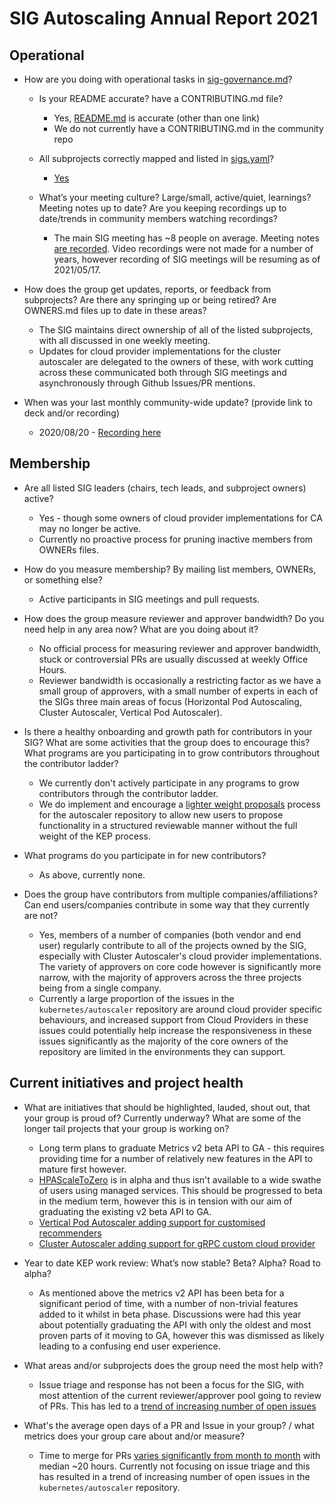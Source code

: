 # SIG Autoscaling Annual Report 2021

## Operational

* How are you doing with operational tasks in
[sig-governance.md](https://git.k8s.io/community/committee-steering/governance/sig-governance.md)?
  * Is your README accurate? have a CONTRIBUTING.md file?
    * Yes, [README.md](https://github.com/kubernetes/community/blob/master/sig-autoscaling/README.md) is accurate (other than one link)
    * We do not currently have a CONTRIBUTING.md in the community repo

  * All subprojects correctly mapped and listed in [sigs.yaml](https://git.k8s.io/community/sig-list.md)?
    * [Yes](https://github.com/kubernetes/community/tree/master/sig-autoscaling#subprojects)

  * What’s your meeting culture? Large/small, active/quiet, learnings? Meeting notes up to date? Are you keeping
  recordings up to date/trends in community members watching recordings?
    * The main SIG meeting has ~8 people on average. Meeting notes [are recorded](https://docs.google.com/document/d/1RvhQAEIrVLHbyNnuaT99-6u9ZUMp7BfkPupT2LAZK7w/edit#heading=h.mh9yomoq1p6v). Video recordings were not made for a number of years, however recording of SIG meetings will be resuming as of 2021/05/17.

* How does the group get updates, reports, or feedback from subprojects? Are there any springing up or being
retired? Are OWNERS.md files up to date in these areas?
  * The SIG maintains direct ownership of all of the listed subprojects, with all discussed in one weekly meeting.
  * Updates for cloud provider implementations for the cluster autoscaler are delegated to the owners of these, with work cutting across these communicated both through SIG meetings and asynchronously through Github Issues/PR mentions.

* When was your last monthly community-wide update? (provide link to deck and/or recording)
  * 2020/08/20 - [Recording here](https://youtu.be/oDL3Kp5-9eM?t=776)

## Membership

* Are all listed SIG leaders (chairs, tech leads, and subproject owners) active?
  * Yes - though some owners of cloud provider implementations for CA may no longer be active.
  * Currently no proactive process for pruning inactive members from OWNERs files.

* How do you measure membership? By mailing list members, OWNERs, or something else?
  * Active participants in SIG meetings and pull requests.

* How does the group measure reviewer and approver bandwidth? Do you need help in any area now? What are you doing about it?
  * No official process for measuring reviewer and approver bandwidth, stuck or controversial PRs are usually discussed at weekly Office Hours.
  * Reviewer bandwidth is occasionally a restricting factor as we have a small group of approvers, with a small number of experts in each of the SIGs three main areas of focus (Horizontal Pod Autoscaling, Cluster Autoscaler, Vertical Pod Autoscaler).

* Is there a healthy onboarding and growth path for contributors in your SIG?
What are some activities that the group does to encourage this? What programs are you participating in to grow contributors
throughout the contributor ladder?
  * We currently don't actively participate in any programs to grow contributors through the contributor ladder.
  * We do implement and encourage a [lighter weight proposals](https://github.com/kubernetes/autoscaler/pull/3914) process for the autoscaler repository to allow new users to propose functionality in a structured reviewable manner without the full weight of the KEP process.

* What programs do you participate in for new contributors?
  * As above, currently none.

* Does the group have contributors from multiple companies/affiliations? Can end users/companies contribute in some way that
they currently are not?
  * Yes, members of a number of companies (both vendor and end user) regularly contribute to all of the projects owned by the SIG, especially with Cluster Autoscaler's cloud provider implementations. The variety of approvers on core code however is significantly more narrow, with the majority of approvers across the three projects being from a single company.
  * Currently a large proportion of the issues in the `kubernetes/autoscaler` repository are around cloud provider specific behaviours, and increased support from Cloud Providers in these issues could potentially help increase the responsiveness in these issues significantly as the majority of the core owners of the repository are limited in the environments they can support.

## Current initiatives and project health

* What are initiatives that should be highlighted, lauded, shout out, that your group is proud of? Currently underway?
What are some of the longer tail projects that your group is working on?
  * Long term plans to graduate Metrics v2 beta API to GA - this requires providing time for a number of relatively new features in the API to mature first however.
  * [HPAScaleToZero](https://github.com/kubernetes/enhancements/pull/2022) is in alpha and thus isn't available to a wide swathe of users using managed services. This should be progressed to beta in the medium term, however this is in tension with our aim of graduating the existing v2 beta API to GA.
  * [Vertical Pod Autoscaler adding support for customised recommenders](https://github.com/kubernetes/autoscaler/pull/3914)
  * [Cluster Autoscaler adding support for gRPC custom cloud provider](https://github.com/kubernetes/autoscaler/pull/3140)

* Year to date KEP work review: What’s now stable? Beta? Alpha? Road to alpha?
  * As mentioned above the metrics v2 API has been beta for a significant period of time, with a number of non-trivial features added to it whilst in beta phase. Discussions were had this year about potentially graduating the API with only the oldest and most proven parts of it moving to GA, however this was dismissed as likely leading to a confusing end user experience.

* What areas and/or subprojects does the group need the most help with?
  * Issue triage and response has not been a focus for the SIG, with most attention of the current reviewer/approver pool going to review of PRs. This has led to a [trend of increasing number of open issues](https://k8s.devstats.cncf.io/d/22/open-issues-prs-by-milestone-and-repository?orgId=1&var-sig_name=All&var-milestone_name=All&var-repo_name=kubernetes%2Fautoscaler)

* What's the average open days of a PR and Issue in your group? / what metrics does your group care about and/or measure?
  * Time to merge for PRs [varies significantly from month to month](https://k8s.devstats.cncf.io/d/44/pr-time-to-approve-and-merge?orgId=1&from=1577865600000&to=1609488000000&var-period=m&var-repogroup_name=SIG%20Autoscaling&var-apichange=All&var-size_name=All&var-kind_name=All) with median ~20 hours. Currently not focusing on issue triage and this has resulted in a trend of increasing number of open issues in the `kubernetes/autoscaler` repository.